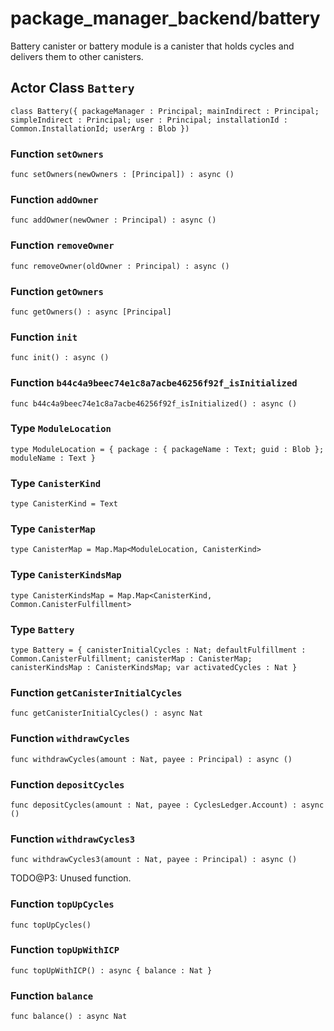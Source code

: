 # package_manager_backend/battery
Battery canister or battery module is a canister that holds cycles and delivers them to other canisters.

## Actor Class `Battery`

``` motoko no-repl
class Battery({ packageManager : Principal; mainIndirect : Principal; simpleIndirect : Principal; user : Principal; installationId : Common.InstallationId; userArg : Blob })
```


### Function `setOwners`
``` motoko no-repl
func setOwners(newOwners : [Principal]) : async ()
```



### Function `addOwner`
``` motoko no-repl
func addOwner(newOwner : Principal) : async ()
```



### Function `removeOwner`
``` motoko no-repl
func removeOwner(oldOwner : Principal) : async ()
```



### Function `getOwners`
``` motoko no-repl
func getOwners() : async [Principal]
```



### Function `init`
``` motoko no-repl
func init() : async ()
```



### Function `b44c4a9beec74e1c8a7acbe46256f92f_isInitialized`
``` motoko no-repl
func b44c4a9beec74e1c8a7acbe46256f92f_isInitialized() : async ()
```



### Type `ModuleLocation`
``` motoko no-repl
type ModuleLocation = { package : { packageName : Text; guid : Blob }; moduleName : Text }
```



### Type `CanisterKind`
``` motoko no-repl
type CanisterKind = Text
```



### Type `CanisterMap`
``` motoko no-repl
type CanisterMap = Map.Map<ModuleLocation, CanisterKind>
```



### Type `CanisterKindsMap`
``` motoko no-repl
type CanisterKindsMap = Map.Map<CanisterKind, Common.CanisterFulfillment>
```



### Type `Battery`
``` motoko no-repl
type Battery = { canisterInitialCycles : Nat; defaultFulfillment : Common.CanisterFulfillment; canisterMap : CanisterMap; canisterKindsMap : CanisterKindsMap; var activatedCycles : Nat }
```



### Function `getCanisterInitialCycles`
``` motoko no-repl
func getCanisterInitialCycles() : async Nat
```



### Function `withdrawCycles`
``` motoko no-repl
func withdrawCycles(amount : Nat, payee : Principal) : async ()
```



### Function `depositCycles`
``` motoko no-repl
func depositCycles(amount : Nat, payee : CyclesLedger.Account) : async ()
```



### Function `withdrawCycles3`
``` motoko no-repl
func withdrawCycles3(amount : Nat, payee : Principal) : async ()
```

TODO@P3: Unused function.


### Function `topUpCycles`
``` motoko no-repl
func topUpCycles()
```



### Function `topUpWithICP`
``` motoko no-repl
func topUpWithICP() : async { balance : Nat }
```



### Function `balance`
``` motoko no-repl
func balance() : async Nat
```

